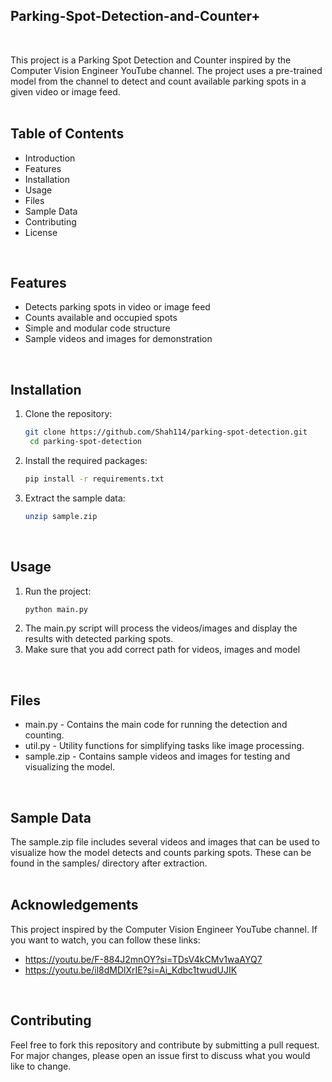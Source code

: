 ## Parking-Spot-Detection-and-Counter+
<br/>

This project is a Parking Spot Detection and Counter inspired by the Computer Vision Engineer YouTube channel. The project uses a pre-trained model from the channel to detect and count available parking spots in a given video or image feed. <br/>
<br/>

## Table of Contents
* Introduction
* Features
* Installation
* Usage
* Files
* Sample Data
* Contributing
* License <br/>
<br/>

## Features
* Detects parking spots in video or image feed
* Counts available and occupied spots
* Simple and modular code structure
* Sample videos and images for demonstration <br/>
<br/>

## Installation
1. Clone the repository:
   ```bash
   git clone https://github.com/Shah114/parking-spot-detection.git
    cd parking-spot-detection
   ```
2. Install the required packages:
   ```bash
   pip install -r requirements.txt
   ```
3. Extract the sample data:
   ```bash
   unzip sample.zip
   ```
<br/>

## Usage
1. Run the project:
   ```bash
   python main.py
   ```
2. The main.py script will process the videos/images and display the results with detected parking spots.
3. Make sure that you add correct path for videos, images and model <br/>
<br/>

## Files
* main.py - Contains the main code for running the detection and counting.
* util.py - Utility functions for simplifying tasks like image processing.
* sample.zip - Contains sample videos and images for testing and visualizing the model. <br/>
<br/>

## Sample Data
The sample.zip file includes several videos and images that can be used to visualize how the model detects and counts parking spots. These can be found in the samples/ directory after extraction. <br/>
<br/>

## Acknowledgements
This project inspired by the Computer Vision Engineer YouTube channel. If you want to watch, you can follow these links:
* https://youtu.be/F-884J2mnOY?si=TDsV4kCMv1waAYQ7
* https://youtu.be/il8dMDlXrIE?si=Ai_Kdbc1twudUJIK <br/>
<br/>

## Contributing
Feel free to fork this repository and contribute by submitting a pull request. For major changes, please open an issue first to discuss what you would like to change. 
